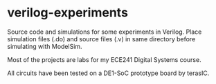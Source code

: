 # verilog-experiments

Source code and simulations for some experiments in Verilog. Place simulation files (.do) and source files (.v) in same directory before simulating with ModelSim.

Most of the projects are labs for my ECE241 Digital Systems course.

All circuits have been tested on a DE1-SoC prototype board by terasIC.
